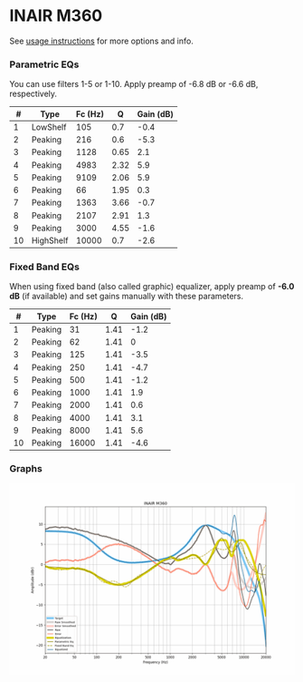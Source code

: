 # INAIR M360
See [usage instructions](https://github.com/jaakkopasanen/AutoEq#usage) for more options and info.

### Parametric EQs
You can use filters 1-5 or 1-10. Apply preamp of -6.8 dB or -6.6 dB, respectively.

|   # | Type      |   Fc (Hz) |    Q |   Gain (dB) |
|-----|-----------|-----------|------|-------------|
|   1 | LowShelf  |       105 | 0.7  |        -0.4 |
|   2 | Peaking   |       216 | 0.6  |        -5.3 |
|   3 | Peaking   |      1128 | 0.65 |         2.1 |
|   4 | Peaking   |      4983 | 2.32 |         5.9 |
|   5 | Peaking   |      9109 | 2.06 |         5.9 |
|   6 | Peaking   |        66 | 1.95 |         0.3 |
|   7 | Peaking   |      1363 | 3.66 |        -0.7 |
|   8 | Peaking   |      2107 | 2.91 |         1.3 |
|   9 | Peaking   |      3000 | 4.55 |        -1.6 |
|  10 | HighShelf |     10000 | 0.7  |        -2.6 |

### Fixed Band EQs
When using fixed band (also called graphic) equalizer, apply preamp of **-6.0 dB** (if available) and set gains manually with these parameters.

|   # | Type    |   Fc (Hz) |    Q |   Gain (dB) |
|-----|---------|-----------|------|-------------|
|   1 | Peaking |        31 | 1.41 |        -1.2 |
|   2 | Peaking |        62 | 1.41 |         0   |
|   3 | Peaking |       125 | 1.41 |        -3.5 |
|   4 | Peaking |       250 | 1.41 |        -4.7 |
|   5 | Peaking |       500 | 1.41 |        -1.2 |
|   6 | Peaking |      1000 | 1.41 |         1.9 |
|   7 | Peaking |      2000 | 1.41 |         0.6 |
|   8 | Peaking |      4000 | 1.41 |         3.1 |
|   9 | Peaking |      8000 | 1.41 |         5.6 |
|  10 | Peaking |     16000 | 1.41 |        -4.6 |

### Graphs
![](./INAIR%20M360.png)
